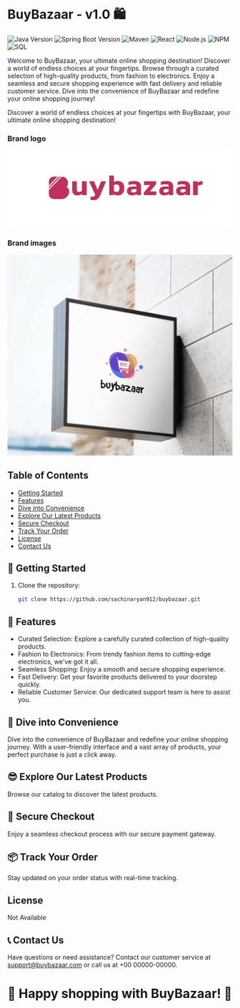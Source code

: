 # BuyBazaar - v1.0 🛍️

![Java Version](https://img.shields.io/badge/Java-11-green)
![Spring Boot Version](https://img.shields.io/badge/Spring%20Boot-2.5.4-brightgreen)
![Maven](https://img.shields.io/badge/Maven-3.8.1-blue)
![React](https://img.shields.io/badge/React-Latest-blue)
![Node.js](https://img.shields.io/badge/Node.js-Latest-brightgreen)
![NPM](https://img.shields.io/badge/NPM-Latest-red)
![SQL](https://img.shields.io/badge/SQL-Latest-orange)

Welcome to BuyBazaar, your ultimate online shopping destination! Discover a world of endless choices at your fingertips. Browse through a curated selection of high-quality products, from fashion to electronics. Enjoy a seamless and secure shopping experience with fast delivery and reliable customer service. Dive into the convenience of BuyBazaar and redefine your online shopping journey!

Discover a world of endless choices at your fingertips with BuyBazaar, your ultimate online shopping destination!
### Brand logo
![BuyBazaar Logo](https://github.com/sachinaryan912/buybazaar/blob/main/assets/IMG_9354.jpeg)

### Brand images
![BuyBazaar Logo](https://github.com/sachinaryan912/buybazaar/blob/main/assets/logo_v2.0.png)

## Table of Contents

- [Getting Started](##🚀-getting-started)
- [Features](##features)
- [Dive into Convenience](##dive-into-convenience)
- [Explore Our Latest Products](##explore-our-latest-products)
- [Secure Checkout](##secure-checkout)
- [Track Your Order](##track-your-order)
- [License](##license)
- [Contact Us](##contact-us)

## 🚀 Getting Started

1. Clone the repository:
   ```bash
   git clone https://github.com/sachinaryan912/buybazaar.git

## 🌟 Features

- Curated Selection: Explore a carefully curated collection of high-quality products.
- Fashion to Electronics: From trendy fashion items to cutting-edge electronics, we've got it all.
- Seamless Shopping: Enjoy a smooth and secure shopping experience.
- Fast Delivery: Get your favorite products delivered to your doorstep quickly.
- Reliable Customer Service: Our dedicated support team is here to assist you.

## 🎉 Dive into Convenience

Dive into the convenience of BuyBazaar and redefine your online shopping journey. With a user-friendly interface and a vast array of products, your perfect purchase is just a click away.

## 😎 Explore Our Latest Products

Browse our catalog to discover the latest products.

## 🔐 Secure Checkout

Enjoy a seamless checkout process with our secure payment gateway.

## 📦 Track Your Order

Stay updated on your order status with real-time tracking.


## License
Not Available

## 📞 Contact Us
Have questions or need assistance? Contact our customer service at support@buybazaar.com or call us at +00 00000-00000.

# 🥰 Happy shopping with BuyBazaar! 🎉
